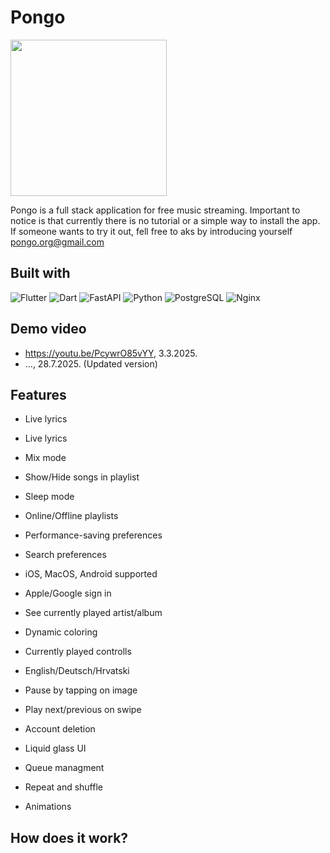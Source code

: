 # Pongo
<img src="https://github.com/user-attachments/assets/1e2f3144-12e1-4686-a65c-b3f1c9e73c8f" width="250" height="250" />

Pongo is a full stack application for free music streaming. Important to notice is that currently there is no tutorial or a simple way to install the app. If someone wants to try it out, fell free to aks by introducing yourself pongo.org@gmail.com


## Built with

![Flutter](https://img.shields.io/badge/Flutter-02569B?style=for-the-badge&logo=flutter&logoColor=white)
![Dart](https://img.shields.io/badge/Dart-0175C2?style=for-the-badge&logo=dart&logoColor=white)
![FastAPI](https://img.shields.io/badge/fastapi-109989?style=for-the-badge&logo=FASTAPI&logoColor=white)
![Python](https://img.shields.io/badge/Python-FFD43B?style=for-the-badge&logo=python&logoColor=blue)
![PostgreSQL](https://img.shields.io/badge/PostgreSQL-316192?style=for-the-badge&logo=postgresql&logoColor=white)
![Nginx](https://img.shields.io/badge/Nginx-009639?style=for-the-badge&logo=nginx&logoColor=white)

## Demo video
- https://youtu.be/PcywrO85vYY, 3.3.2025.  
- ..., 28.7.2025. (Updated version)

## Features

 - Live lyrics
 - Live lyrics
 - Mix mode
 - Show/Hide songs in playlist
 - Sleep mode
 - Online/Offline playlists
 - Performance-saving preferences
 - Search preferences
 - iOS, MacOS, Android supported  


 - Apple/Google sign in
 - See currently played artist/album
 - Dynamic coloring
 - Currently played controlls
 - English/Deutsch/Hrvatski
 - Pause by tapping on image
 - Play next/previous on swipe
 - Account deletion
 - Liquid glass UI
 - Queue managment
 - Repeat and shuffle
 - Animations


## How does it work?
